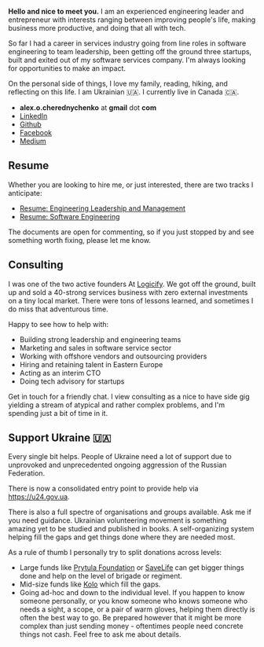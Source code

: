 **Hello and nice to meet you.** I am an experienced engineering leader and entrepreneur 
with interests ranging between improving people's life, making business more 
productive, and doing that all with tech.

So far I had a career in services industry going from line roles in software engineering
to team leadership, been getting off the ground three startups, built and exited out of my software services 
company. I'm always looking for opportunities to make an impact. 

On the personal side of things, I love my family, reading, hiking, and reflecting on 
this life. I am Ukrainian 🇺🇦. I currently live in Canada 🇨🇦.

* **alex.o.cherednychenko** at **gmail** dot **com**
* [LinkedIn](https://www.linkedin.com/in/alexandercherednichenko/)
* [Github](https://github.com/lexaux)
* [Facebook](https://www.facebook.com/lexaux)
* [Medium](https://medium.com/@lexaux)

## Resume

Whether you are looking to hire me, or just interested, there are two tracks I anticipate: 

* [Resume: Engineering Leadership and Management](https://docs.google.com/document/d/1itWIwHYUlxGa0qP2VDAvMPZA9hjU_R00D6ES5je1Y08/edit#)
* [Resume: Software Engineering](https://docs.google.com/document/d/1tyH_jeOm9-XTKYIPrxEHNpMrre_TPDXSveZtwFVvF18/edit#)

The documents are open for commenting, so if you just stopped by and see something worth
fixing, please let me know. 

## Consulting

I was one of the two active founders At [Logicify](https://clutch.co/profile/logicify#summary). 
We got off the ground, built up and sold a 40-strong services business with zero 
external investments on a tiny local market. There were tons of lessons learned, 
and sometimes I do miss that adventurous time.

Happy to see how to help with: 

* Building strong leadership and engineering teams
* Marketing and sales in software service sector
* Working with offshore vendors and outsourcing providers 
* Hiring and retaining talent in Eastern Europe
* Acting as an interim CTO
* Doing tech advisory for startups

Get in touch for a friendly chat. I view consulting as a nice to have side gig 
yielding a stream of atypical and rather complex problems, and I'm spending 
just a bit of time in it.


## Support Ukraine 🇺🇦 

Every single bit helps. People of Ukraine need a lot of support due to unprovoked and 
unprecedented ongoing aggression of the Russian Federation. 

There is now a consolidated entry point to provide help via https://u24.gov.ua. 

There is also a full spectre of organisations and groups available. Ask me if you need 
guidance. Ukrainian volunteering movement is something amazing yet to be studied and 
published in books. A self-organizing system helping fill the gaps and get things done where
they are needed most. 

As a rule of thumb I personally try to split donations across levels:

* Large funds like [Prytula Foundation](https://prytulafoundation.org/en) or 
[SaveLife](https://savelife.in.ua/en/) can get bigger things done and help on the level
of brigade or regiment. 
* Mid-size funds like [Kolo](https://www.koloua.com/en) which fill the gaps. 
* Going ad-hoc and down to the individual level. If you happen to know someone 
personally, or you know someone who knows someone who needs a sight, a scope, or a pair of warm gloves, 
helping them directly is often the best way to go. Be prepared however that it might be more
complex than just sending money - oftentimes people need concrete things not cash. Feel
free to ask me about details.